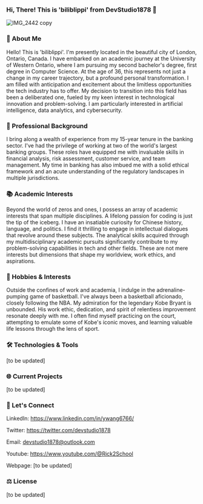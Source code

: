 ### Hi, There! This is 'biliblippi' from DevStudio1878 👋

![IMG_2442 copy](https://github.com/YinDevStudio1878/YinDevStudio1878/assets/144295622/89a52977-c4e9-405e-bdda-3f59c9be20d3)


### 🌱 About Me

Hello! This is 'biliblippi'. I'm presently located in the beautiful city of London, Ontario, Canada. I have embarked on an academic journey at the University of Western Ontario, where I am pursuing my second bachelor's degree, first degree in Computer Science. At the age of 36, this represents not just a change in my career trajectory, but a profound personal transformation. I am filled with anticipation and excitement about the limitless opportunities the tech industry has to offer. My decision to transition into this field has been a deliberated one, fueled by my keen interest in technological innovation and problem-solving. I am particularly interested in artificial intelligence, data analytics, and cybersecurity.


### 👔 Professional Background

I bring along a wealth of experience from my 15-year tenure in the banking sector. I've had the privilege of working at two of the world's largest banking groups. These roles have equipped me with invaluable skills in financial analysis, risk assessment, customer service, and team management. My time in banking has also imbued me with a solid ethical framework and an acute understanding of the regulatory landscapes in multiple jurisdictions.


### 📚 Academic Interests

Beyond the world of zeros and ones, I possess an array of academic interests that span multiple disciplines. A lifelong passion for coding is just the tip of the iceberg. I have an insatiable curiosity for Chinese history, language, and politics. I find it thrilling to engage in intellectual dialogues that revolve around these subjects. The analytical skills acquired through my multidisciplinary academic pursuits significantly contribute to my problem-solving capabilities in tech and other fields. These are not mere interests but dimensions that shape my worldview, work ethics, and aspirations.


### 🏀 Hobbies & Interests

Outside the confines of work and academia, I indulge in the adrenaline-pumping game of basketball. I've always been a basketball aficionado, closely following the NBA. My admiration for the legendary Kobe Bryant is unbounded. His work ethic, dedication, and spirit of relentless improvement resonate deeply with me. I often find myself practicing on the court, attempting to emulate some of Kobe's iconic moves, and learning valuable life lessons through the lens of sport.


### 🛠️ Technologies & Tools

[to be updated]


### 🌐 Current Projects

[to be updated]


### 📣 Let's Connect

  LinkedIn: https://www.linkedin.com/in/ywang6766/
  
  Twitter: https://twitter.com/devstudio1878
  
  Email: devstudio1878@outlook.com
  
  Youtube: https://www.youtube.com/@Rick2School
  
  Webpage: [to be updated]
  


### ⚖️ License

[to be updated]

<!--
**YinDevStudio1878/YinDevStudio1878** is a ✨ _special_ ✨ repository because its `README.md` (this file) appears on your GitHub profile.

Here are some ideas to get you started:

- 🔭 I’m currently working on ...
- 🌱 I’m currently learning ...
- 👯 I’m looking to collaborate on ...
- 🤔 I’m looking for help with ...
- 💬 Ask me about ...
- 📫 How to reach me: ...
- 😄 Pronouns: ...
- ⚡ Fun fact: ...
-->
